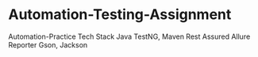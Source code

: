 # Automation-Testing-Assignment
Automation-Practice
Tech Stack
Java
TestNG, Maven
Rest Assured
Allure Reporter
Gson, Jackson
